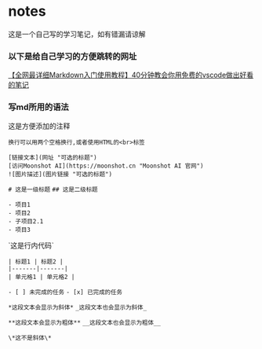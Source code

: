 # notes
这是一个自己写的学习笔记，如有错漏请谅解





### 以下是给自己学习的方便跳转的网址

[【全网最详细Markdown入门使用教程】40分钟教会你用免费的vscode做出好看的笔记](https://www.bilibili.com/video/BV1bK4y1i7BY/?spm_id_from=333.337.search-card.all.click&vd_source=0f1f56a0ec1cf4d85df0ad3fabac75ff)


### 写md所用的语法

这是方便添加的注释

`换行可以用两个空格换行,或者使用HTML的<br>标签`  

`[链接文本](网址 "可选的标题")`  
`[访问Moonshot AI](https://moonshot.cn "Moonshot AI 官网")`  
`![图片描述](图片链接 "可选的标题")`  

`# 这是一级标题`
`## 这是二级标题`

`- 项目1`  
`- 项目2`  
`- 子项目2.1`  
`- 项目3`  

\`这是行内代码\`

`| 标题1 | 标题2 |`  
`|-------|-------|`  
`| 单元格1 | 单元格2 |`  

`- [ ] 未完成的任务`
`- [x] 已完成的任务`

`*这段文本会显示为斜体*`
`_这段文本也会显示为斜体_`

`**这段文本会显示为粗体**`
`__这段文本也会显示为粗体__`

`\*这不是斜体\*`


